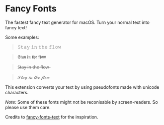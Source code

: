 # Fancy Fonts

The fastest fancy text generator for macOS. Turn your normal text into fancy text!

Some examples:

> 𝚂𝚝𝚊𝚢 𝚒𝚗 𝚝𝚑𝚎 𝚏𝚕𝚘𝚠

> 𝕾𝖙𝖆𝖞 𝖎𝖓 𝖙𝖍𝖊 𝖋𝖑𝖔𝖜

> S̶t̶̶a̶y̶ i̶n̶ t̶h̶e̶ f̶l̶o̶w̶

> 𝒮𝓉𝒶𝓎 𝒾𝓃 𝓉𝒽ℯ 𝒻𝓁ℴ𝓌

This extension converts your text by using pseudofonts made with unicode characters.

_Note:_ Some of these fonts might not be reconisable by screen-readers. So please use them care.

Credits to [fancy-fonts-text](https://github.com/waterrmalann/fancy-fonts-generator) for the inspiration.
